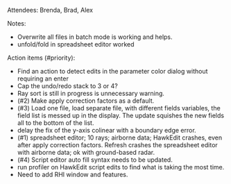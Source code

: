 Attendees: Brenda, Brad, Alex 

Notes:
* Overwrite  all files in batch mode is working and helps. 
* unfold/fold in spreadsheet editor worked

Action items (#priority):
* Find an action to detect edits in the parameter color dialog without requiring an enter
* Cap the undo/redo stack to 3 or 4?
* Ray sort is still in progress is unnecessary warning.
* (#2) Make apply correction factors as a default.
* (#3) Load one file, load separate file, with different fields variables, the field list is messed up in the display.  The update squishes the new fields all to the bottom of the list. 
* delay the fix of the y-axis colinear with a boundary edge error.
* (#1) spreadsheet editor; 10 rays; airborne data; HawkEdit crashes, even after apply correction factors. Refresh crashes the spreadsheet editor with airborne data; ok with ground-based radar.
* (#4) Script editor auto fill syntax needs to be updated.
* run profiler on HawkEdit script edits to find what is taking the most time.
* Need to add RHI window and features. 
